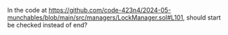 In the code at https://github.com/code-423n4/2024-05-munchables/blob/main/src/managers/LockManager.sol#L101, should start be checked instead of end?